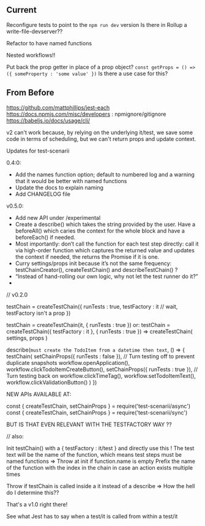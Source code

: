 
## Current

Reconfigure tests to point to the `npm run dev` version
Is there in Rollup a write-file-devserver??

Refactor to have named functions

Nested workflows!!

Put back the prop getter in place of a prop object?
`const getProps = () => ({ someProperty : 'some value' })`
Is there a use case for this?




## From Before 

https://github.com/mattphillips/jest-each
https://docs.npmjs.com/misc/developers : npmignore/gitignore
https://babeljs.io/docs/usage/cli/


v2 can't work because, by relying on the underlying it/test, we save some code in terms of scheduling,
but we can't return props and update context.

Updates for test-scenarii

0.4:0: 
- Add the names function option; default to numbered log and a warning that it would be better with named functions
- Update the docs to explain naming 
- Add CHANGELOG file

v0.5.0:
- Add new API under /experimental
- Create a describe() which takes the string provided by the user. Have a beforeAll() which caries the context for the whole block and have a beforeEach() if needed.
- Most importantly: don’t call the function for each test step directly: call it via high-order function which captures the returned value and updates the context if needed, the returns the Promise if it is one. 
- Curry settings/props init because it’s not the same frequency: testChainCreator(), createTestChain() and describeTestChain() ?
- “Instead of hand-rolling our own logic, why not let the test runner do it?”
- 











// v0.2.0

testChain = createTestChain({
	runTests : true,
	testFactory : it 	// wait, testFactory isn't a prop
})

testChain = createTestChain(it, { runTests : true })
or:
testChain = createTestChain({ testFactory : it }, { runTests : true })
=> createTestChain( settings, props )

describe(`must create the TodoItem from a datetime then text`, () =>
{
	testChain(
		setChainProps({ runTests : false }),     // Turn testing off to prevent duplicate snapshots
		workflow.openApplication(),
		workflow.clickTodoItemCreateButton(),
		setChainProps({ runTests : true }),     // Turn testing back on
		workflow.clickTimeTag(),
		workflow.setTodoItemText(),
		workflow.clickValidationButton()
	)
})

NEW APIs AVAILABLE AT:

const { createTestChain, setChainProps } = require('test-scenarii/async')
const { createTestChain, setChainProps } = require('test-scenarii/sync')

BUT IS THAT EVEN RELEVANT WITH THE TESTFACTORY WAY ??

// also:

Init testChain() with a { testFactory : it/test } and directly use this !
The test text will be the name of the function, which means test steps must be named functions
	=> Throw at init if function.name is empty
Prefix the name of the function with the index in the chain in case an action exists multiple times

Throw if testChain is called inside a it instead of a describe
	=> How the hell do I determine this??

That's a v1.0 right there!

See what Jest has to say when a test/it is called from within a test/it
